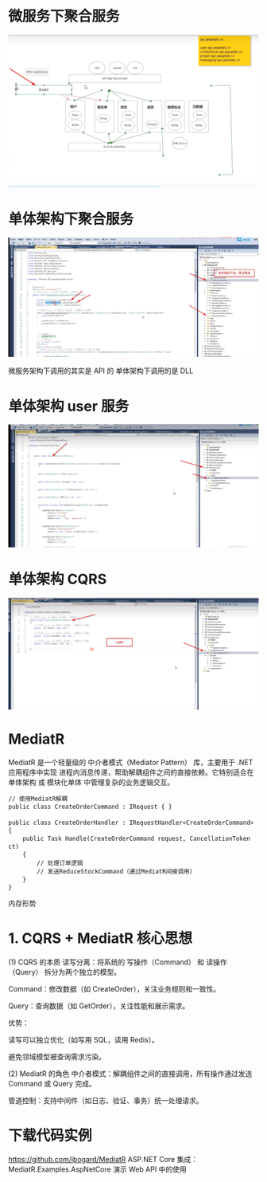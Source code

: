 # 微服务下聚合服务

![alt text](<课程截图/6. 微服务架构的聚合服务.png>)

# 单体架构下聚合服务

![alt text](<课程截图/7. 单体架构的聚合服务.png>)

微服务架构下调用的其实是 API 的
单体架构下调用的是 DLL

# 单体架构 user 服务

![alt text](<课程截图/8. 单体架构 User 服务.png>)

# 单体架构 CQRS

![alt text](<课程截图/9. 单体架构 CQRS.png>)

# MediatR

MediatR 是一个轻量级的 中介者模式（Mediator Pattern） 库，主要用于 .NET 应用程序中实现 进程内消息传递，帮助解耦组件之间的直接依赖。它特别适合在 单体架构 或 模块化单体 中管理复杂的业务逻辑交互。

```
// 使用MediatR解耦
public class CreateOrderCommand : IRequest { }

public class CreateOrderHandler : IRequestHandler<CreateOrderCommand>
{
    public Task Handle(CreateOrderCommand request, CancellationToken ct)
    {
        // 处理订单逻辑
        // 发送ReduceStockCommand（通过MediatR间接调用）
    }
}
```

内存形势

# 1. CQRS + MediatR 核心思想

(1) CQRS 的本质
读写分离：将系统的 写操作（Command） 和 读操作（Query） 拆分为两个独立的模型。

Command：修改数据（如 CreateOrder），关注业务规则和一致性。

Query：查询数据（如 GetOrder），关注性能和展示需求。

优势：

读写可以独立优化（如写用 SQL，读用 Redis）。

避免领域模型被查询需求污染。

(2) MediatR 的角色
中介者模式：解耦组件之间的直接调用，所有操作通过发送 Command 或 Query 完成。

管道控制：支持中间件（如日志、验证、事务）统一处理请求。

# 下载代码实例

https://github.com/jbogard/MediatR
ASP.NET Core 集成：MediatR.Examples.AspNetCore 演示 Web API 中的使用
